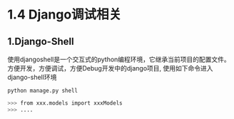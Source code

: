 # 1.4 Django调试相关



## 1.Django-Shell

使用djangoshell是一个交互式的python编程环境，它继承当前项目的配置文件。方便开发，方便调试，方便Debug开发中的django项目, 使用如下命令进入django-shell环境

```shell
python manage.py shell
```

```bash
>>> from xxx.models import xxxModels
>>> ....
```
